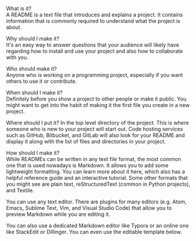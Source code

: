  
What is it?                  
A README is a text file that introduces and explains a project. It contains information that is commonly required to understand what the project is about.
           
Why should I make it?     
It's an easy way to answer questions that your audience will likely have regarding how to install and use your project and also how to collaborate with you.
               
Who should make it?          
Anyone who is working on a programming project, especially if you want others to use it or contribute.
            
When should I make it?                
Definitely before you show a project to other people or make it public. You might want to get into the habit of making it the first file you create in a new project.
        
Where should I put it? 
In the top level directory of the project. This is where someone who is new to your project will start out. Code hosting services such as GitHub, Bitbucket, and GitLab will also look for your README and display it along with the list of files and directories in your project.
     
How should I make it?  
While READMEs can be written in any text file format, the most common one that is used nowadays is Markdown. It allows you to add some lightweight formatting. You can learn more about it here, which also has a helpful reference guide and an interactive tutorial. Some other formats that you might see are plain text, reStructuredText (common in Python projects), and Textile.
 
You can use any text editor. There are plugins for many editors (e.g. Atom, Emacs, Sublime Text, Vim, and Visual Studio Code) that allow you to preview Markdown while you are editing it. 
  
You can also use a dedicated Markdown editor like Typora or an online one like StackEdit or Dillinger. You can even use the editable template below.
 

